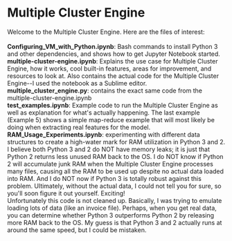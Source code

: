 # Multiple Cluster Engine

Welcome to the Multiple Cluster Engine. Here are the files of interest:  
<br>
__Configuring_VM_with_Python.ipynb__: Bash commands to install Python 3 and other dependencies, and shows how to get Jupyter Notebook started.   
__multiple-cluster-engine.ipynb__: Explains the use case for Multiple Cluster Engine, how it works, cool built-in features, areas for improvement, and resources to look at. Also contains the actual code for the Multiple Cluster Engine--I used the notebook as a Sublime editor.  
__multiple_cluster_engine.py__: contains the exact same code from the multiple-cluster-engine.ipynb  
__test_examples.ipynb__: Example code to run the Multiple Cluster Engine as well as explanation for what's actually happening. The last example (Example 5) shows a simple map-reduce example that will most likely be doing when extracting real features for the model.  
__RAM_Usage_Experiments.ipynb__: experimenting with different data structures to create a high-water mark for RAM utilization in Python 3 and 2. I believe both Python 3 and 2 do NOT have memory leaks; it is just that Python 2 returns less unused RAM back to the OS. I do NOT know if Python 2 will accumulate junk RAM when the Multiple Cluster Engine processes many files, causing all the RAM to be used up despite no actual data loaded into RAM. And I do NOT now if Python 3 is totally robust against this problem. Ultimately, without the actual data, I could not tell you for sure, so you'll soon figure it out yourself. Exciting!  
Unfortunately this code is not cleaned up. Basically, I was trying to emulate loading lots of data (like an invoice file). Perhaps, when you get real data, you can determine whether Python 3 outperforms Python 2 by releasing more RAM back to the OS. My guess is that Python 3 and 2 actually runs at around the same speed, but I could be mistaken.  
